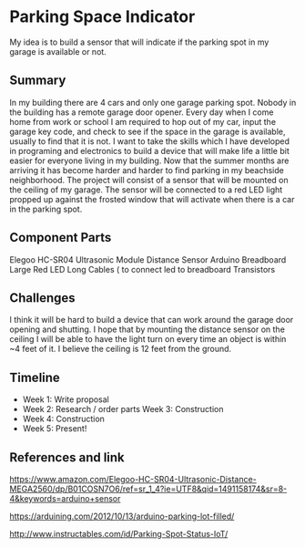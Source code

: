 
# Parking Space Indicator

My idea is to build a sensor that will indicate if the parking spot in my garage is available or not. 

## Summary

In my building there are 4 cars and only one garage parking spot. Nobody in the building has a remote garage door opener. Every day when I come home from work or school I am required to hop out of my car, input the garage key code, and check to see if the space in the garage is available, usually to find that it is not. I want to take the skills which I have developed in programing and electronics to build a device that will make life a little bit easier for everyone living in my building. Now that the summer months are arriving it has become harder and harder to find parking in my beachside neighborhood. The project will consist of a sensor that will be mounted on the ceiling of my garage. The sensor will be connected to a red LED light propped up against the frosted window that will activate when there is a car in the parking spot.


## Component Parts

Elegoo HC-SR04 Ultrasonic Module Distance Sensor
Arduino 
Breadboard
Large Red LED
Long Cables ( to connect led to breadboard
Transistors




## Challenges

I think it will be hard to build a device that can work around the garage door opening and shutting. I hope that by mounting the distance sensor on the ceiling I will be able to have the light turn on every time an object is within ~4 feet of it. I believe the ceiling is 12 feet from the ground. 

## Timeline

- Week 1: Write proposal
- Week 2: Research / order parts
Week 3: Construction
- Week 4: Construction
- Week 5: Present!

## References and link

https://www.amazon.com/Elegoo-HC-SR04-Ultrasonic-Distance-MEGA2560/dp/B01COSN7O6/ref=sr_1_4?ie=UTF8&qid=1491158174&sr=8-4&keywords=arduino+sensor

https://arduining.com/2012/10/13/arduino-parking-lot-filled/

http://www.instructables.com/id/Parking-Spot-Status-IoT/
